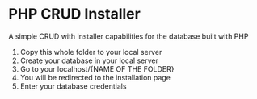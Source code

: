# PHP CRUD Installer

A simple CRUD with installer capabilities for the database built with PHP

1) Copy this whole folder to your local server
2) Create your database in your local server
3) Go to your localhost/{NAME OF THE FOLDER}
4) You will be redirected to the installation page
5) Enter your database credentials